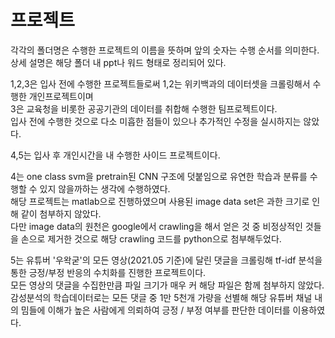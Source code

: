 # 프로젝트

각각의 폴더명은 수행한 프로젝트의 이름을 뜻하며 앞의 숫자는 수행 순서를 의미한다. 상세 설명은 해당 폴더 내 ppt나 워드 형태로 정리되어 있다.<br>

1,2,3은 입사 전에 수행한 프로젝트들로써 1,2는 위키백과의 데이터셋을 크롤링해서 수행한 개인프로젝트이며<br>
3은 교육청을 비롯한 공공기관의 데이터를 취합해 수행한 팀프로젝트이다.<br>
입사 전에 수행한 것으로 다소 미흡한 점들이 있으나 추가적인 수정을 실시하지는 않았다.<br>

4,5는 입사 후 개인시간을 내 수행한 사이드 프로젝트이다.<br>

4는 one class svm을 pretrain된 CNN 구조에 덧붙임으로 유연한 학습과 분류를 수행할 수 있지 않을까하는 생각에 수행하였다.<br>
해당 프로젝트는 matlab으로 진행하였으며 사용된 image data set은 과한 크기로 인해 같이 첨부하지 않았다. <br>
다만 image data의 원천은 google에서 crawling을 해서 얻은 것 중 비정상적인 것들을 손으로 제거한 것으로 해당 crawling 코드를 python으로 첨부해두었다.<br>

5는 유튜버 '우왁굳'의 모든 영상(2021.05 기준)에 달린 댓글을 크롤링해 tf-idf 분석을 통한 긍정/부정 반응의 수치화를 진행한 프로젝트이다.<br>
모든 영상의 댓글을 수집한만큼 파일 크기가 매우 커 해당 파일은 함께 첨부하지 않았다.<br>
감성분석의 학습데이터로는 모든 댓글 중 1만 5천개 가량을 선별해 해당 유튜버 채널 내의 밈들에 이해가 높은 사람에게 의뢰하여 긍정 / 부정 여부를 판단한 데이터를 이용하였다.


